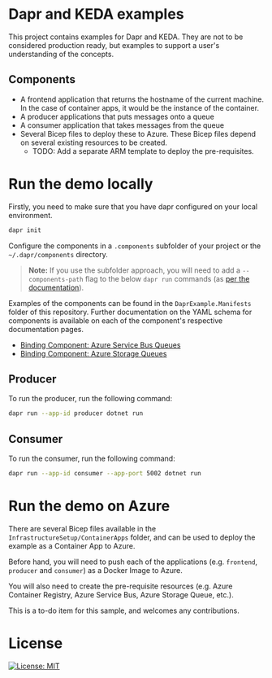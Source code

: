 # Dapr and KEDA examples

This project contains examples for Dapr and KEDA. They are not to be considered production ready, but examples to support a user's understanding of the concepts.

## Components
* A frontend application that returns the hostname of the current machine. In the case of container apps, it would be the instance of the container.
* A producer applications that puts messages onto a queue
* A consumer application that takes messages from the queue
* Several Bicep files to deploy these to Azure. These Bicep files depend on several existing resources to be created.
  * TODO: Add a separate ARM template to deploy the pre-requisites.

# Run the demo locally

Firstly, you need to make sure that you have dapr configured on your local environment.

```bash
dapr init
```

Configure the components in a ``.components`` subfolder of your project or the ``~/.dapr/components`` directory.

> **Note:** If you use the subfolder approach, you will need to add a ``--components-path`` flag to the below ``dapr run`` commands (as [per the documentation](https://docs.dapr.io/reference/cli/dapr-run/)).

Examples of the components can be found in the ``DaprExample.Manifests`` folder of this repository. Further documentation on the YAML schema for components is available on each of the component's respective documentation pages.

* [Binding Component: Azure Service Bus Queues](https://docs.dapr.io/reference/components-reference/supported-bindings/servicebusqueues/)
* [Binding Component: Azure Storage Queues](https://docs.dapr.io/reference/components-reference/supported-bindings/storagequeues/)

## Producer

To run the producer, run the following command:

```bash
dapr run --app-id producer dotnet run
```

## Consumer

To run the consumer, run the following command:

```bash
dapr run --app-id consumer --app-port 5002 dotnet run
```
# Run the demo on Azure

There are several Bicep files available in the ``InfrastructureSetup/ContainerApps`` folder, and can be used to deploy the example as a Container App to Azure.

Before hand, you will need to push each of the applications (e.g. ``frontend``, ``producer`` and ``consumer``) as a Docker Image to Azure.

You will also need to create the pre-requisite resources (e.g. Azure Container Registry, Azure Service Bus, Azure Storage Queue, etc.).

This is a to-do item for this sample, and welcomes any contributions.

# License

  [![License: MIT](https://img.shields.io/badge/License-MIT-yellow.svg)](./LICENSE)